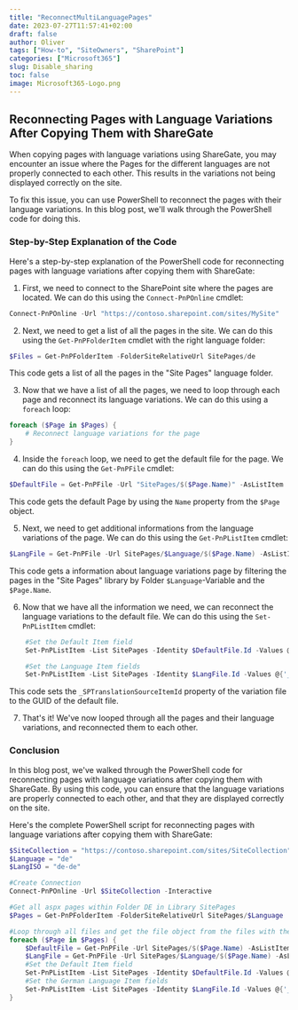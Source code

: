 ```yaml
---
title: "ReconnectMultiLanguagePages"
date: 2023-07-27T11:57:41+02:00
draft: false
author: Oliver
tags: ["How-to", "SiteOwners", "SharePoint"]
categories: ["Microsoft365"]
slug: Disable_sharing
toc: false
image: Microsoft365-Logo.png
---
```

## Reconnecting Pages with Language Variations After Copying Them with ShareGate

When copying pages with language variations using ShareGate, you may encounter an issue where the Pages for the different languages are not properly connected to each other. This results in the variations not being displayed correctly on the site.

To fix this issue, you can use PowerShell to reconnect the pages with their language variations. In this blog post, we'll walk through the PowerShell code for doing this.

### Step-by-Step Explanation of the Code

Here's a step-by-step explanation of the PowerShell code for reconnecting pages with language variations after copying them with ShareGate:

1. First, we need to connect to the SharePoint site where the pages are located. We can do this using the `Connect-PnPOnline` cmdlet:

```powershell
Connect-PnPOnline -Url "https://contoso.sharepoint.com/sites/MySite"
```

2. Next, we need to get a list of all the pages in the site. We can do this using the `Get-PnPFolderItem` cmdlet with the right language folder:

```powershell
$Files = Get-PnPFolderItem -FolderSiteRelativeUrl SitePages/de 
```

This code gets a list of all the pages in the "Site Pages" language folder.

3. Now that we have a list of all the pages, we need to loop through each page and reconnect its language variations. We can do this using a `foreach` loop:

```powershell
foreach ($Page in $Pages) {
    # Reconnect language variations for the page
}
```

4. Inside the `foreach` loop, we need to get the default file for the page. We can do this using the `Get-PnPFile` cmdlet:

```powershell
$DefaultFile = Get-PnPFile -Url "SitePages/$($Page.Name)" -AsListItem
```

This code gets the default Page by using the `Name` property from the `$Page` object.

5. Next, we need to get additional informations from the language variations of the page. We can do this using the `Get-PnPListItem` cmdlet:

```powershell
$LangFile = Get-PnPFile -Url SitePages/$Language/$($Page.Name) -AsListItem
```

This code gets a information about language variations page by filtering the pages in the "Site Pages" library by Folder `$Language`-Variable and the `$Page.Name`.

6. Now that we have all the information we need, we can reconnect the language variations to the default file. We can do this using the `Set-PnPListItem` cmdlet:

```powershell
    #Set the Default Item field
    Set-PnPListItem -List SitePages -Identity $DefaultFile.Id -Values @{"_SPTranslatedLanguages" = $LangISO}
```

```powershell
    #Set the Language Item fields
    Set-PnPListItem -List SitePages -Identity $LangFile.Id -Values @{'_SPIsTranslation' = '1'; '_SPTranslationLanguage' = $LangISO; '_SPTranslationSourceItemId' = $DefaultFile.FieldValues.UniqueId }
```

This code sets the `_SPTranslationSourceItemId` property of the variation file to the GUID of the default file.

7. That's it! We've now looped through all the pages and their language variations, and reconnected them to each other.

### Conclusion

In this blog post, we've walked through the PowerShell code for reconnecting pages with language variations after copying them with ShareGate. By using this code, you can ensure that the language variations are properly connected to each other, and that they are displayed correctly on the site.

Here's the complete PowerShell script for reconnecting pages with language variations after copying them with ShareGate:

```powershell
$SiteCollection = "https://contoso.sharepoint.com/sites/SiteCollection"
$Language = "de"
$LangISO = "de-de"

#Create Connection
Connect-PnPOnline -Url $SiteCollection -Interactive

#Get all aspx pages within Folder DE in Library SitePages
$Pages = Get-PnPFolderItem -FolderSiteRelativeUrl SitePages/$Language

#Loop through all files and get the file object from the files with the same name in the root directory
foreach ($Page in $Pages) {
    $DefaultFile = Get-PnPFile -Url SitePages/$($Page.Name) -AsListItem
    $LangFile = Get-PnPFile -Url SitePages/$Language/$($Page.Name) -AsListItem
    #Set the Default Item field
    Set-PnPListItem -List SitePages -Identity $DefaultFile.Id -Values @{"_SPTranslatedLanguages" = $LangISO}
    #Set the German Language Item fields
    Set-PnPListItem -List SitePages -Identity $LangFile.Id -Values @{'_SPIsTranslation' = '1'; '_SPTranslationLanguage' = $LangISO; '_SPTranslationSourceItemId' = $DefaultFile.FieldValues.UniqueId }
}
```
